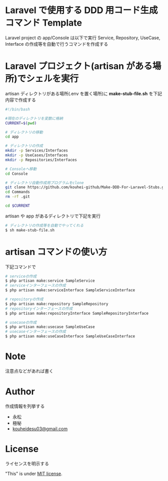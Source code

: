 # Laravel で使用する DDD 用コード生成コマンド Template

Laravel project の app/Console は以下で実行
Service, Repository, UseCase, Interface の作成等を自動で行うコマンドを作成する

# Laravel プロジェクト(artisan がある場所)でシェルを実行

artisan ディレクトリがある場所(.env を置く場所)に **make-stub-file.sh** を下記内容で作成する

```bash
#!/bin/bash

#現在のディレクトリを変数に格納
CURRENT=$(pwd)

# ディレクトリの移動
cd app

# ディレクトリの作成
mkdir -p Services/Interfaces
mkdir -p UseCases/Interfaces
mkdir -p Repositories/Interfaces

# Consoleへ移動
cd Console

# ディレクトリ自動作成用プログラムをclone
git clone https://github.com/kouhei-github/Make-DDD-For-Laravel-Stubs.git Commands
cd Commands
rm -rf .git

cd $CURRENT


```

artisan や app があるディレクトリで下記を実行

```bash
# ディレクトリの作成等を自動でやってくれる
$ sh make-stub-file.sh
```

# artisan コマンドの使い方

下記コマンドで

```bash
# serviceの作成
$ php artisan make:service SampleService
# serviceインターフェースの作成
$ php artisan make:serviceInterface SampleServiceInterface

# repositoryの作成
$ php artisan make:repository SampleRepository
# repositoryインターフェースの作成
$ php artisan make:repositoryInterface SampleRepositoryInterface

# usecaseの作成
$ php artisan make:usecase SampleUseCase
# usecaseインターフェースの作成
$ php artisan make:useCaseInterface SampleUseCaseInterface
```

# Note

注意点などがあれば書く

# Author

作成情報を列挙する

- 永松
- 極秘
- kouheidesu03@gmail.com

# License

ライセンスを明示する

"This" is under [MIT license](https:/).
